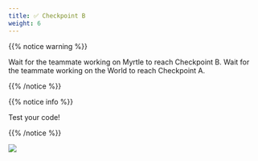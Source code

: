 ```yaml
---
title: ✅ Checkpoint B
weight: 6
---
```


{{% notice warning %}}

Wait for the teammate working on Myrtle to reach Checkpoint B.
Wait for the teammate working on the World to reach Checkpoint A.

{{% /notice %}}

{{% notice info %}}

Test your code!

{{% /notice %}}

![](../../images/checkpoint10.gif)
